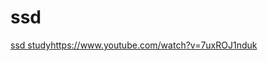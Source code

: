 # ssd
[ssd study](https://www.youtube.com/watch?v=7uxROJ1nduk)https://www.youtube.com/watch?v=7uxROJ1nduk
